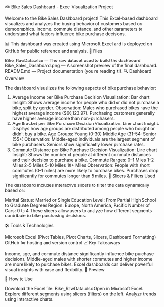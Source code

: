 🚲 Bike Sales Dashboard - Excel Visualization Project

Welcome to the Bike Sales Dashboard project! This Excel-based dashboard visualizes and analyzes the buying behavior of customers based on demographics, income, commute distance, and other parameters to understand what factors influence bike purchase decisions.

📊 This dashboard was created using Microsoft Excel and is deployed on GitHub for public reference and analysis.
📁 Files

Bike_RawData.xlsx — The raw dataset used to build the dashboard.
Bike_Sales_Dashboard.png — A screenshot preview of the final dashboard.
README.md — Project documentation (you're reading it!).
🔍 Dashboard Overview

The dashboard visualizes the following aspects of bike purchase behavior:

1. Average Income per Bike Purchase Decision
Visualization: Bar chart
Insight: Shows average income for people who did or did not purchase a bike, split by gender.
Observation:
Males who purchased bikes have the highest average income ($60,123.97).
Purchasing customers generally have higher average income than non-purchasers.
2. Age Bracket per Bike Purchase Decision
Visualization: Line chart
Insight: Displays how age groups are distributed among people who bought or didn’t buy a bike.
Age Groups:
Young (0-30)
Middle Age (31-54)
Senior (55+)
Observation:
Middle-aged individuals are the largest segment of bike purchasers.
Seniors show significantly lower purchase rates.
3. Commute Distance per Bike Purchase Decision
Visualization: Line chart
Insight: Shows the number of people at different commute distances and their decision to purchase a bike.
Commute Ranges:
0–1 Miles
1–2 Miles
2–5 Miles
5–10 Miles
10+ Miles
Observation:
People with short commutes (0–1 miles) are more likely to purchase bikes.
Purchases drop significantly for commutes longer than 5 miles.
🧮 Slicers & Filters Used

The dashboard includes interactive slicers to filter the data dynamically based on:

Marital Status: Married or Single
Education Level: From Partial High School to Graduate Degrees
Region: Europe, North America, Pacific
Number of Cars: 0 to 4
These slicers allow users to analyze how different segments contribute to bike purchasing decisions.

🛠️ Tools & Technologies

Microsoft Excel (Pivot Tables, Pivot Charts, Slicers, Dashboard Formatting)
GitHub for hosting and version control
📈 Key Takeaways

Income, age, and commute distance significantly influence bike purchase decisions.
Middle-aged males with shorter commutes and higher income are more likely to purchase bikes.
Excel dashboards can deliver powerful visual insights with ease and flexibility.
🔗 Preview

🚀 How to Use

Download the Excel file: Bike_RawData.xlsx
Open in Microsoft Excel.
Explore different segments using slicers (filters) on the left.
Analyze trends using interactive charts.
